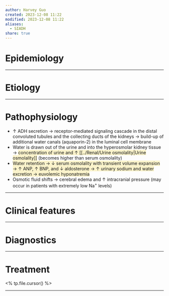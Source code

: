 ```yaml
---
author: Harvey Guo
created: 2023-12-08 11:22
modified: 2023-12-08 11:22
aliases:
  - SIADH
share: true
---
```

# Epidemiology


---
# Etiology


---
# Pathophysiology
- ↑ ADH secretion → receptor-mediated signaling cascade in the distal convoluted tubules and the collecting ducts of the kidneys → build-up of additional water canals (aquaporin-2) in the luminal cell membrane
- Water is drawn out of the urine and into the hyperosmolar kidney tissue → <span style="background:rgba(240, 200, 0, 0.2)">concentration of urine and ↑ [[../Renal/Urine osmolality|Urine osmolality]]</span> (becomes higher than serum osmolality)
- <span style="background:rgba(240, 200, 0, 0.2)">Water retention → ↓ serum osmolality with transient volume expansion → ↑ ANP, ↑ BNP, and ↓ aldosterone → ↑ urinary sodium and water excretion → euvolemic hyponatremia</span>
- Osmotic fluid shifts → cerebral edema and ↑ intracranial pressure (may occur in patients with extremely low Na<sup>+</sup> levels)

---
# Clinical features


---
# Diagnostics


---
# Treatment
<% tp.file.cursor() %>

---
